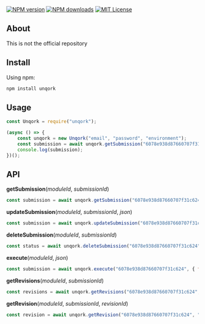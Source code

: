 [![NPM version][npm-version-image]][npm-url]
[![NPM downloads][npm-downloads-image]][npm-downloads-url]
[![MIT License][license-image]][license-url]

[license-image]: https://img.shields.io/badge/license-Apache%202-blue.svg?style=flat
[license-url]: LICENSE
[npm-url]: https://npmjs.org/package/unqork
[npm-version-image]: https://img.shields.io/npm/v/unqork.svg?style=flat
[npm-downloads-image]: https://img.shields.io/npm/dm/unqork.svg?style=flat
[npm-downloads-url]: https://npmcharts.com/compare/unqork?minimal=true

## About

This is not the official repository

## Install

Using npm:

```javascript
npm install unqork
```

## Usage

```javascript
const Unqork = require("unqork");

(async () => {
    const unqork = new Unqork("email", "password", "environment");
    const submission = await unqork.getSubmission("6078e938d87660707f31c624", "6053e968afcc293120198785");
    console.log(submission);
})();
```

## API

**getSubmission**(_moduleId_, _submissionId_)

```javascript
const submission = await unqork.getSubmission("6078e938d87660707f31c624", "6053e968afcc293120198785");
```

**updateSubmission**(_moduleId_, _submissionId_, _json_)

```javascript
const submission = await unqork.updateSubmission("6078e938d87660707f31c624", "6053e968afcc293120198785", { data: { fullName: "John Doe" });
```

**deleteSubmission**(_moduleId_, _submissionId_)

```javascript
const status = await unqork.deleteSubmission("6078e938d87660707f31c624", "6053e968afcc293120198785");
```

**execute**(_moduleId_, _json_)

```javascript
const submission = await unqork.execute("6078e938d87660707f31c624", { fullName: "John Doe" });
```

**getRevisions**(_moduleId_, _submissionId_)

```javascript
const revisions = await unqork.getRevisions("6078e938d87660707f31c624", "6053e968afcc293120198785");
```

**getRevision**(_moduleId_, _submissionId_, _revisionId_)

```javascript
const revision = await unqork.getRevision("6078e938d87660707f31c624", "6053e968afcc293120198785", "631e45648d8561859j23c789");
```

